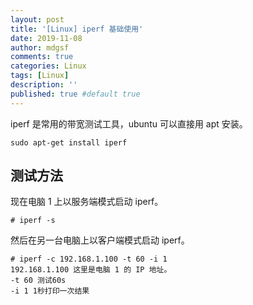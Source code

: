 ```yaml
---
layout: post
title: '[Linux] iperf 基础使用'
date: 2019-11-08
author: mdgsf
comments: true
categories: Linux
tags: [Linux]
description: ''
published: true #default true
---
```


iperf 是常用的带宽测试工具，ubuntu 可以直接用 apt 安装。

```shell
sudo apt-get install iperf
```

## 测试方法

现在电脑 1 上以服务端模式启动 iperf。

```shell
# iperf -s
```

然后在另一台电脑上以客户端模式启动 iperf。

```shell
# iperf -c 192.168.1.100 -t 60 -i 1
192.168.1.100 这里是电脑 1 的 IP 地址。
-t 60 测试60s
-i 1 1秒打印一次结果
```
